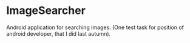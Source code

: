 # ImageSearcher
Android application for searching images.
(One test task for position of android developer, that I did last autumn).
